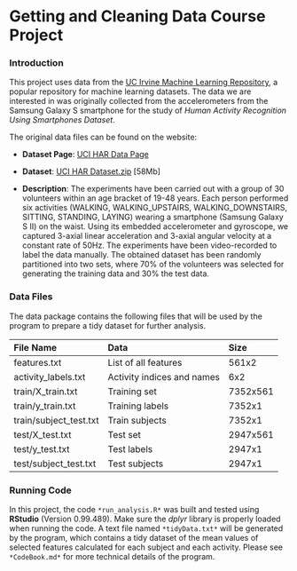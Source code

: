# Getting and Cleaning Data Course Project

### Introduction

This project uses data from the <a href="http://archive.ics.uci.edu/ml/">UC Irvine Machine
Learning Repository</a>, a popular repository for machine learning datasets. The data we are interested in was originally collected from the accelerometers from the 
Samsung Galaxy S smartphone for the study of *Human Activity Recognition Using Smartphones Dataset*.

The original data files can be found on the website:

* <b>Dataset Page</b>: <a href="http://archive.ics.uci.edu/ml/datasets/Human+Activity+Recognition+Using+Smartphones">UCI HAR Data Page</a>

* <b>Dataset</b>: <a href="http://archive.ics.uci.edu/ml/machine-learning-databases/00240/UCI%20HAR%20Dataset.zip">UCI HAR Dataset.zip</a> [58Mb]

* <b>Description</b>: The experiments have been carried out with a group of 30 volunteers within an age bracket of 19-48 years. 
Each person performed six activities (WALKING, WALKING_UPSTAIRS, WALKING_DOWNSTAIRS, SITTING, STANDING, LAYING) wearing a smartphone (Samsung Galaxy S II) on the waist. 
Using its embedded accelerometer and gyroscope, we captured 3-axial linear acceleration and 3-axial angular velocity at a constant rate of 50Hz. 
The experiments have been video-recorded to label the data manually. The obtained dataset has been randomly partitioned into two sets, 
where 70% of the volunteers was selected for generating the training data and 30% the test data. 

### Data Files

The data package contains the following files that will be used by the program to prepare a tidy dataset for further analysis.

| File Name              | Data                                 | Size     |
| :------------------------ |:-------------------------------------- | :---------- | 
| features.txt           | List of all features                 | 561x2    |
| activity_labels.txt    | Activity indices and names           | 6x2      |
| train/X_train.txt      | Training set                         | 7352x561 |
| train/y_train.txt      | Training labels                      | 7352x1   |
| train/subject_test.txt | Train subjects                       | 7352x1   |
| test/X_test.txt        | Test set                             | 2947x561 |
| test/y_test.txt        | Test labels                          | 2947x1   |
| test/subject_test.txt  | Test subjects                        | 2947x1   |

### Running Code

In this project, the code `*run_analysis.R*` was built and tested using **RStudio** (Version 0.99.489).
Make sure the *dplyr* library is properly loaded when running the code. A text file named `*tidyData.txt*` will be generated by the 
program, which contains a tidy dataset of the mean values of selected features calculated for each subject and each activity. 
Please see `*CodeBook.md*` for more technical details of the program.